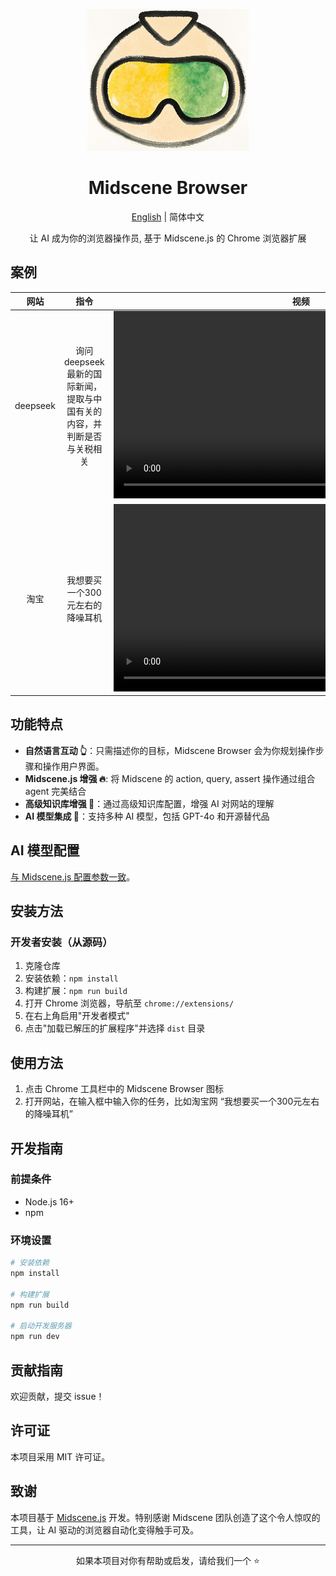 <p align="center">
  <img alt="Midscene Browser"  width="260" src="public/icons/icon.png">
</p>

<h1 align="center">Midscene Browser</h1>
<div align="center">

[English](./README.en.md) | 简体中文

</div>

<p align="center">
  让 AI 成为你的浏览器操作员, 基于 Midscene.js 的 Chrome 浏览器扩展
</p>

## 案例


|    网站    |                    指令                     | 视频 |
|:--------:|:-----------------------------------------:| :---: |
| deepseek | 询问 deepseek 最新的国际新闻，提取与中国有关的内容，并判断是否与关税相关 |    <video src="" height="300" />    |
|  淘宝      |             我想要买一个300元左右的降噪耳机             | <video src="" height="300" />        |



## 功能特点

- **自然语言互动 👆**：只需描述你的目标，Midscene Browser 会为你规划操作步骤和操作用户界面。
- **Midscene.js 增强 🔥**: 将 Midscene 的 action, query, assert 操作通过组合 agent 完美结合
- **高级知识库增强 🔧**：通过高级知识库配置，增强 AI 对网站的理解
- **AI 模型集成 🤖**：支持多种 AI 模型，包括 GPT-4o 和开源替代品

## AI 模型配置
[与 Midscene.js 配置参数一致](https://midscenejs.com/zh/choose-a-model)。

## 安装方法

### 开发者安装（从源码）

1. 克隆仓库
2. 安装依赖：`npm install`
3. 构建扩展：`npm run build`
4. 打开 Chrome 浏览器，导航至 `chrome://extensions/`
5. 在右上角启用"开发者模式"
6. 点击"加载已解压的扩展程序"并选择 `dist` 目录

## 使用方法

1. 点击 Chrome 工具栏中的 Midscene Browser 图标
2. 打开网站，在输入框中输入你的任务，比如淘宝网 “我想要买一个300元左右的降噪耳机”

## 开发指南

### 前提条件

- Node.js 16+
- npm

### 环境设置

```bash
# 安装依赖
npm install

# 构建扩展
npm run build

# 启动开发服务器
npm run dev
```

## 贡献指南

欢迎贡献，提交 issue！

## 许可证

本项目采用 MIT 许可证。

## 致谢

本项目基于 [Midscene.js](https://github.com/web-infra-dev/midscene) 开发。特别感谢 Midscene 团队创造了这个令人惊叹的工具，让 AI 驱动的浏览器自动化变得触手可及。

---

<div align="center">
  如果本项目对你有帮助或启发，请给我们一个 ⭐️
</div>